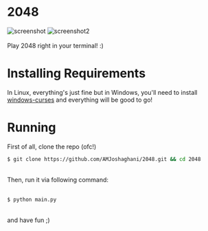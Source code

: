 # 2048
![screenshot](https://s2.uupload.ir/files/screenshot_from_2023-03-16_22-00-46_kpn5.png)
![screenshot2](https://s2.uupload.ir/files/screenshot_from_2023-03-16_22-06-49_itd.png)
<br/><br/>
Play 2048 right in your terminal! :)
# Installing Requirements
In Linux, everything's just fine but in Windows, you'll need to install [windows-curses](https://pypi.org/project/windows-curses/) and everything will be good to go!
# Running
First of all, clone the repo (ofc!)<br/>

```bash
$ git clone https://github.com/AMJoshaghani/2048.git && cd 2048
```
<br>
Then, run it via following command:<br/><br/>

```bash
$ python main.py
```

<br/>
and have fun ;)
